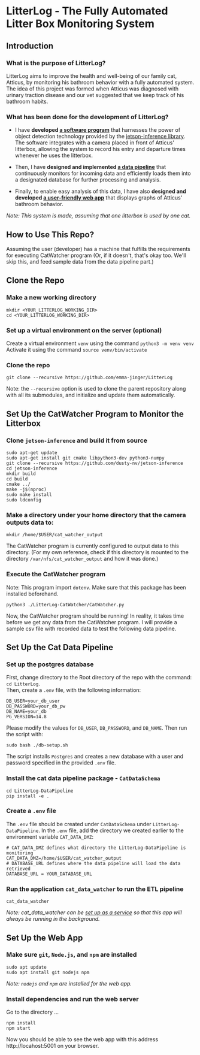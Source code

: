
# LitterLog - The Fully Automated Litter Box Monitoring System
## Introduction
### What is the purpose of LitterLog?
LitterLog aims to improve the health and well-being of our family cat, Atticus, by monitoring his bathroom behavior with a fully automated system. The idea of this project was formed when Atticus was diagnosed with urinary traction disease and our vet suggested that we keep track of his bathroom habits.

### What has been done for the development of LitterLog?
- I have **developed [a software program](https://github.com/emma-jinger/Litterlog-CatWatcher/tree/aadfa7eb1b7098925f2a8226d23947514a762ee3)** that harnesses the power of object detection technology provided by the [jetson-inference library](https://github.com/dusty-nv/jetson-inference). The software integrates with a camera placed in front of Atticus' litterbox, allowing the system to record his entry and departure times whenever he uses the litterbox. 

- Then, I have **designed and implemented [a data pipeline](https://github.com/emma-jinger/LitterLog-DataPipeline/tree/d4c44f7470c6349ac62e4717515655d85f31f98c)** that continuously monitors for incoming data and efficiently loads them into a designated database for further processing and analysis.

- Finally, to enable easy analysis of this data, I have also **designed and developed [a user-friendly web app](https://github.com/emma-jinger/LitterLog-WebApp/tree/65c07feef6b9cb3ee439a9bd975c53307aaee43e)** that displays graphs of Atticus' bathroom behavior.

*Note: This system is made, assuming that one litterbox is used by one cat.* 


## How to Use This Repo?
Assuming the user (developer) has a machine that fulfills the requirements for executing CatWatcher program (Or, if it doesn't, that's okay too. We'll skip this, and feed sample data from the data pipeline part.)

## Clone the Repo
### Make a new working directory
```
mkdir <YOUR_LITTERLOG_WORKING_DIR>
cd <YOUR_LITTERLOG_WORKING_DIR>
```

### Set up a virtual environment on the server (optional)
Create a virtual environment `venv` using the command `python3 -m venv venv` <br>
Activate it using the command `source venv/bin/activate`

### Clone the repo
```
git clone --recursive https://github.com/emma-jinger/LitterLog 
``` 
Note: the `--recursive` option is used to clone the parent repository along with all its submodules, and initialize and update them automatically.

## Set Up the CatWatcher Program to Monitor the Litterbox 
### Clone `jetson-inference` and build it from source
```
sudo apt-get update
sudo apt-get install git cmake libpython3-dev python3-numpy
git clone --recursive https://github.com/dusty-nv/jetson-inference
cd jetson-inference
mkdir build
cd build
cmake ../
make -j$(nproc)
sudo make install
sudo ldconfig
```

### Make a directory under your home directory that the camera outputs data to: 
```
mkdir /home/$USER/cat_watcher_output
```
The CatWatcher program is currently configured to output data to this directory. 
(For my own reference, check if this directory is mounted to the directory `/var/nfs/cat_watcher_output` and how it was done.)

### Execute the CatWatcher program  
Note: This program import `dotenv`. Make sure that this package has been installed beforehand.  
```
python3 ./LitterLog-CatWatcher/CatWatcher.py
```
Now, the CatWatcher program should be running! In reality, it takes time before we get any data from the CatWatcher program. I will provide a sample csv file with recorded data to test the following data pipeline. 

## Set Up the Cat Data Pipeline
### Set up the postgres database
First, change directory to the Root directory of the repo with the command: `cd LitterLog`.<br>
Then, create a `.env` file, with the following information: 
```
DB_USER=your_db_user
DB_PASSWORD=your_db_pw
DB_NAME=your_db
PG_VERSION=14.8
```
Please modify the values for `DB_USER`, `DB_PASSWORD`, and `DB_NAME`. Then run the script with: 
```
sudo bash ./db-setup.sh
```
The script installs `Postgres` and creates a new database with a user and password specified in the provided `.env` file.

### Install the cat data pipeline package - `CatDataSchema`
```
cd LitterLog-DataPipeline
pip install -e .
```

### Create a `.env` file 
The `.env` file should be created under `CatDataSchema` under `LitterLog-DataPipeline`. In the `.env` file, add the directory we created earlier to the environment variable `CAT_DATA_DMZ`: 
```dotenv
# CAT_DATA_DMZ defines what directory the LitterLog-DataPipeline is monitoring
CAT_DATA_DMZ=/home/$USER/cat_watcher_output
# DATABASE_URL defines where the data pipeline will load the data retrieved
DATABASE_URL = YOUR_DATABASE_URL
``` 

### Run the application `cat_data_watcher` to run the ETL pipeline
```
cat_data_watcher
```
*Note: cat_data_watcher can be [set up as a service](https://github.com/emma-jinger/Set-Up-a-Service-on-Ubuntu) so that this app will always be running in the background.*

## Set Up the Web App 
### Make sure `git`, `Node.js`, and `npm` are installed
```
sudo apt update
sudo apt install git nodejs npm
```
*Note: `nodejs` and `npm` are installed for the web app.*

### Install dependencies and run the web server
Go to the directory ...
```
npm install
npm start
```
Now you should be able to see the web app with this address http://locahost:5001 on your browser.
